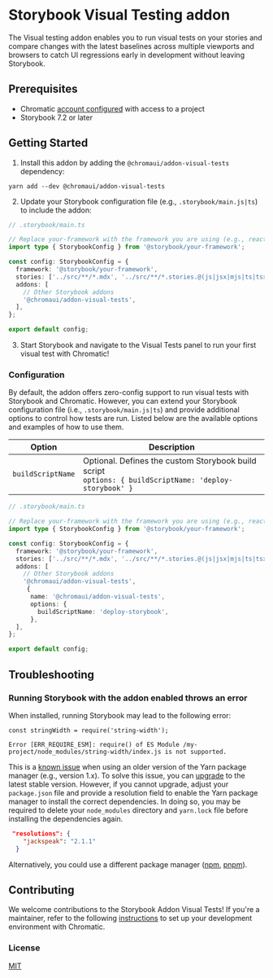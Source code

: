 # Storybook Visual Testing addon

The Visual testing addon enables you to run visual tests on your stories and compare changes with the latest baselines across multiple viewports and browsers to catch UI regressions early in development without leaving Storybook.


## Prerequisites

- Chromatic [account configured](https://www.chromatic.com/docs/setup#sign-up) with access to a project
- Storybook 7.2 or later

## Getting Started

1. Install this addon by adding the `@chromaui/addon-visual-tests` dependency:

```shell
yarn add --dev @chromaui/addon-visual-tests
```

2. Update your Storybook configuration file (e.g., `.storybook/main.js|ts`) to include the addon:

```ts
// .storybook/main.ts

// Replace your-framework with the framework you are using (e.g., react-webpack5, vue3-vite)
import type { StorybookConfig } from '@storybook/your-framework';

const config: StorybookConfig = {
  framework: '@storybook/your-framework',
  stories: ['../src/**/*.mdx', '../src/**/*.stories.@(js|jsx|mjs|ts|tsx)'],
  addons: [
    // Other Storybook addons
    '@chromaui/addon-visual-tests',
  ],
};

export default config;
```

3. Start Storybook and navigate to the Visual Tests panel to run your first visual test with Chromatic!

### Configuration

By default, the addon offers zero-config support to run visual tests with Storybook and Chromatic. However, you can extend your Storybook configuration file (i.e., `.storybook/main.js|ts`) and provide additional options to control how tests are run. Listed below are the available options and examples of how to use them.


| Option            | Description                                                                                                                      |
| ----------------- | -------------------------------------------------------------------------------------------------------------------------------- |
| `buildScriptName` | Optional. Defines the custom Storybook build script <br/> `options: { buildScriptName: 'deploy-storybook' }`                     |

```ts
// .storybook/main.ts

// Replace your-framework with the framework you are using (e.g., react-webpack5, vue3-vite)
import type { StorybookConfig } from '@storybook/your-framework';

const config: StorybookConfig = {
  framework: '@storybook/your-framework',
  stories: ['../src/**/*.mdx', '../src/**/*.stories.@(js|jsx|mjs|ts|tsx)'],
  addons: [
    // Other Storybook addons
    '@chromaui/addon-visual-tests',
     {
      name: '@chromaui/addon-visual-tests',
      options: {
        buildScriptName: 'deploy-storybook',
      },
  ],
};

export default config;
```

## Troubleshooting

### Running Storybook with the addon enabled throws an error

When installed, running Storybook may lead to the following error:

```shell
const stringWidth = require('string-width');

Error [ERR_REQUIRE_ESM]: require() of ES Module /my-project/node_modules/string-width/index.js is not supported.
```

This is a [known issue](https://github.com/storybookjs/storybook/issues/22431#issuecomment-1630086092) when using an older version of the Yarn package manager (e.g., version 1.x). To solve this issue, you can [upgrade](https://yarnpkg.com/migration/guide) to the latest stable version. However, if you cannot upgrade, adjust your `package.json` file and provide a resolution field to enable the Yarn package manager to install the correct dependencies. In doing so, you may be required to delete your `node_modules` directory and `yarn.lock` file before installing the dependencies again.

```json
 "resolutions": {
    "jackspeak": "2.1.1"
  }
```

Alternatively, you could use a different package manager ([npm](https://www.npmjs.com/), [pnpm](https://pnpm.io/installation)).


## Contributing

We welcome contributions to the Storybook Addon Visual Tests! If you're a maintainer, refer to the following [instructions](./Development.md) to set up your development environment with Chromatic.

### License

[MIT](https://github.com/storybookjs/addon-coverage/blob/main/LICENSE)
